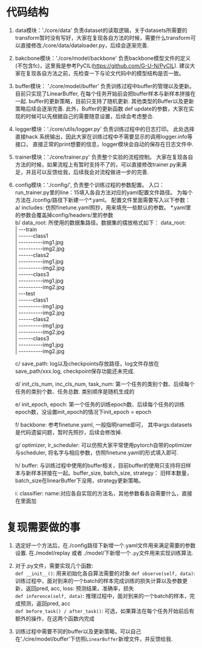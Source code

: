 # 代码结构
1. data模块：'./core/data' 负责dataset的读取逻辑，关于datasets所需要的transform暂时没有写好，大家在复现各自方法的时候，需要什么transform可以直接修改./core/data/dataloader.py，后续会逐渐完善. <br>

2. bakcbone模块：'./core/model/backbone' 负责backbone模型文件的定义(不包含fc)，这里我是参考PyCIL(https://github.com/G-U-N/PyCIL).   建议大家在复现各自方法之前，先检查一下与论文代码中的模型结构是否一致。   <br>

3. buffer模块： './core/model/buffer' 负责训练过程中buffer的管理以及更新。 目前只实现了LinearBuffer, 在每个任务开始前会把buffer样本与新样本拼接在一起.  buffer的更新策略，目前只支持了随机更新.  其他类型的Buffer以及更新策略后续会逐渐完善.  此外，Buffer的更新函数 def update的参数，大家在实现的时候可以先根据自己的需要随意设置，后续会考虑整合.  <br>

4. logger模块：'./core/utils/logger.py' 负责训练过程中的日志打印。 此处选择直接hack 系统输出，因此大家在训练过程中不需要显示的调用logger.info等接口，  直接正常的print想要的信息，logger模块会自动的保存在日志文件中.  <br>

5. trainer模块：'./core/trainer.py' 负责整个实验的流程控制。 大家在复现各自方法的时候，如果流程上有暂时支持不了的，可以直接修改trainer.py来满足，并且可以反馈给我，后续我会对流程做进一步的完善.  <br>

6. config模块：'./config/', 负责整个训练过程的参数配置。
   入口：run_trainer.py里的line：15填入各自方法对应的yaml配置文件路径。 为每个方法在./config/路径下新建一个*.yaml。 配置文件里面需要写入以下参数： <br>
   a/  includes:  仿照finetune.yaml照抄，用来填充一些默认的参数。   *.yaml里的参数会覆盖掉config/headers/里的参数  <br>
   b/  data_root: 所使用的数据集路径。数据集的摆放格式如下：
         data_root:  <br>
         | ---train  <br>
         | ------class1   <br>
         | ----------img1.jpg  <br>
         | ----------img2.jpg  <br>
         | ------class2  <br>
         | ----------img1.jpg  <br>
         | ----------img2.jpg  <br>
         | ------class3  <br>
         | ----------img1.jpg  <br>
         | ----------img2.jpg  <br>
         | ---test  <br>
         | ------class1  <br>
         | ----------img1.jpg  <br>
         | ----------img2.jpg  <br>
         | ------class2  <br>
         | ----------img1.jpg  <br>
         | ----------img2.jpg  <br>
         | ------class3  <br>
         | ----------img1.jpg  <br>
         | ----------img2.jpg  <br>

   c/ save_path: log以及checkpoints存放路径，log文件存放在 save_path/xxx.log,  checkpoint保存功能还未完成.  <br>

   d/ init_cls_num, inc_cls_num, task_num: 第一个任务的类别个数、后续每个任务的类别个数、任务总数. 类别顺序是随机生成的 <br>

   e/ init_epoch, epoch:  第一个任务的训练epoch数、后续每个任务的训练epoch数，没设置init_epoch的情况下init_epoch = epoch  <br>

   f/ backbone:  参考finetune.yaml, 一般指明name即可， 其中args:datasets 是代码遗留问题，暂时先照抄，后续会修改掉.   <br>

   g/ optimizer, lr_scheduler:  可以仿照大家平常使用pytorch自带的optimizer与scheduler, 将名字与相应参数，仿照finetune.yaml的形式填入即可.   <br>

   h/ buffer:  与训练过程中使用的buffer相关，目前buffer的使用只支持将旧样本与新样本拼接在一起。buffer_size, batch_size, strategy： 旧样本数量，batch_size在linearBuffer下没用，strategy更新策略。

   i: classifier: name:对应各自实现的方法名，其他参数看各自需要什么，直接在里面加


# 复现需要做的事
1. 选定好一个方法后，在./config路径下新增一个.yaml文件用来满足需要的参数设置. 在./model/replay 或者 ./model/下新增一个`.py`文件用来实现训练算法.   <br>

2. 对于.py文件，需要实现几个函数: <br>
  `def __init__()`:  用来初始化各自算法需要的对象
  `def observe(self, data)`:  训练过程中，面对到来的一个batch的样本完成训练的损失计算以及参数更新，返回pred, acc, loss:  预测结果，准确率，损失<br>
  `def inference(self, data)`:   推理过程中，面对到来的一个batch的样本，完成预测，返回pred, acc   <br>
  `def before_task() / after_task()`:  可选，如果算法在每个任务开始前后有额外的操作，在这两个函数内完成   <br>

3. 训练过程中需要不同的buffer以及更新策略，可以自己在'./cire/model/buffer'下仿照`LinearBuffer`新增文件，并反馈给我.

